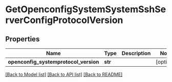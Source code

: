 # GetOpenconfigSystemSystemSshServerConfigProtocolVersion

## Properties
Name | Type | Description | Notes
------------ | ------------- | ------------- | -------------
**openconfig_systemprotocol_version** | **str** |  | [optional] 

[[Back to Model list]](../README.md#documentation-for-models) [[Back to API list]](../README.md#documentation-for-api-endpoints) [[Back to README]](../README.md)


